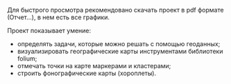 Для быстрого просмотра рекомендовано скачать проект в pdf формате (Отчет...), в нем есть все графики.

Проект показывает умение:

 - определять задачи, которые можно решать с помощью геоданных;
 - визуализировать географические карты инструментами библиотеки folium;
 - отмечать точки на карте маркерами и кластерами;
 - строить фонографические карты (хороплеты).

